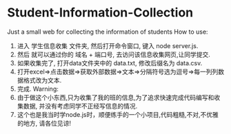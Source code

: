 # Student-Information-Collection
Just a small web for collecting the information of students
How to use:
  1. 进入 学生信息收集 文件夹, 然后打开命令窗口, 键入 node server.js.
  2. 然后 就可以通过你的 域名 + 端口号, 去访问该信息收集网页,让同学提交.
  3. 如果收集完了, 打开data文件夹中的 data.txt, 修改后缀名为 data.csv.
  4. 打开excel=>点击数据=>获取外部数据=>文本=>分隔符号选为逗号=>每一列列数据格式改为文本.
  5. 完成.
 Warning:
  1. 由于做这个小东西,只为收集了我的班的信息,为了追求快速完成代码编写和收集数据, 并没有考虑同学不正经写信息的情况.
  2. 这个也是我当时学node.js时，顺便练手的一个小项目,代码粗糙,不对,不优雅的地方, 请各位见谅!
